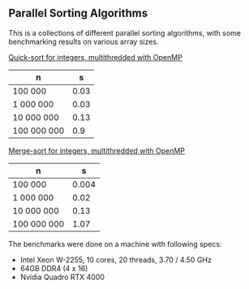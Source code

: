 ## Parallel Sorting Algorithms

This is a collections of different parallel sorting algorithms, with some benchmarking results on 
various array sizes.

[Quick-sort for integers, multithredded with OpenMP](./quick-sort)

| n           | s       |
| ----------- | ------- |
| 100 000     | 0.03    |
| 1 000 000   | 0.03    |
| 10 000 000  | 0.13    |
| 100 000 000 | 0.9     |

[Merge-sort for integers, multithredded with OpenMP](./merge-sort)

| n           | s       |
| ----------- | ------- |
| 100 000     | 0.004   |
| 1 000 000   | 0.02    |
| 10 000 000  | 0.13    |
| 100 000 000 | 1.07    |

The benchmarks were done on a machine with following specs:

- Intel Xeon W-2255, 10 cores, 20 threads, 3.70 / 4.50 GHz
- 64GB DDR4 (4 x 16)
- Nvidia Quadro RTX 4000
